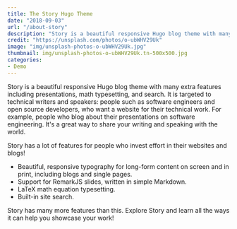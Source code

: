 ```yaml
---
title: The Story Hugo Theme
date: "2018-09-03"
url: "/about-story"
description: "Story is a beautiful responsive Hugo blog theme with many extra features including presentations, math typesetting, and search."
credit: "https://unsplash.com/photos/o-ubWHV29Uk"
image: "img/unsplash-photos-o-ubWHV29Uk.jpg"
thumbnail: img/unsplash-photos-o-ubWHV29Uk.tn-500x500.jpg
categories:
- Demo
---
```

Story is a beautiful responsive Hugo blog theme with many extra features including presentations, math typesetting, and search.
It is targeted to technical writers and speakers: people such as software engineers and open source developers, who want a website for their technical work.
For example, people who blog about their presentations on software engineering.
It's a great way to share your writing and speaking with the world.
<!--more-->

Story has a lot of features for people who invest effort in their websites and blogs!

- Beautiful, responsive typography for long-form content on screen and in print, including blogs and single pages.
- Support for RemarkJS slides, written in simple Markdown.
- LaTeX math equation typesetting.
- Built-in site search.

Story has many more features than this.
Explore Story and learn all the ways it can help you showcase your work!
